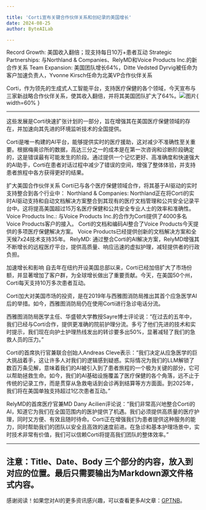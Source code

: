 ```yaml
---

title: 'Corti宣布关键合作伙伴关系和创纪录的美国增长'
date: 2024-08-25
author: ByteAILab

---
```


Record Growth: 美国收入翻倍；现支持每日10万+患者互动
Strategic Partnerships: 与Northland & Companies、RelyMD和Voice Products Inc.的新合作关系
Team Expansion: 美国团队增长64%，Ditte Vedsted Dyrvig被任命为客户加速负责人，Yvonne Kirsch任命为北美VP合作伙伴关系

Corti，作为领先的生成式人工智能平台，支持医疗保健的各个领域，今天宣布与三家新战略合作伙伴关系，使其收入翻倍，并将其美国团队扩大了64%。![图片](https://ai-techpark.com/wp-content/uploads/2024/08/Corti-Ann-960x540.jpg){ width=60% }

---
这些发展是Corti快速扩张计划的一部分，旨在增强其在美国医疗保健领域的存在，并加速向其先进的环境监听技术的全国提供。

Corti是唯一构建的AI平台，能够提供实时的医疗援助，这对减少不准确性至关重要。根据梅奥诊所的数据，高达三分之一的成本是在第一次咨询和诊断阶段确定的，这是错误最有可能发生的阶段。通过提供一个记忆更好、高准确度和快速强大的AI助手，Corti在患者对话过程中减少了错误的空间，增强了整体体验，并支持患者旅程中各方获得更好的结果。

扩大美国合作伙伴关系
Corti已与各个医疗保健领域合作，将其基于AI驱动的实时支持整合到各个行业中：
Northland & Companies: Northland正在将Corti的实时AI驱动支持和自动文档解决方案整合到其现有的医疗文档管理和公共安全记录平台中。这将提高美国超过15万名医疗保健和公共安全专业人士的效率和准确性。
Voice Products Inc.: 与Voice Products Inc.的合作为Corti提供了4000多名Voice Products客户的接入。 Corti的文档和编码AI整合了Voice Products今天提供的多项医疗保健解决方案。 Voice Products已经提供创新的文档解决方案和全天候7x24技术支持35年。
RelyMD: 通过整合Corti的AI解决方案，RelyMD增强其不断增长的远程医疗平台，提供高质量、响应迅速的虚拟护理，减轻提供者的行政负担。

加速增长和影响
自去年在纽约开设美国总部以来，Corti已经加倍扩大了市场份额，并显著增加了客户群，为全球增长做出了重要贡献。今天，在美国50个州，Corti每天支持10万多次患者互动。

Corti加大对美国市场的投资，是在2019年与西雅图消防局推出其首个应急医学AI后的举措。如今，西雅图消防局仍在使用Corti进行急诊电话分流。

西雅图消防局医学主任、华盛顿大学教授Sayre博士评论说：“在过去的五年中，我们已经与Corti合作，提供更准确的院前护理分流。多亏了他们先进的技术和实时提示，我们现在向护士护理热线发出的转诊要多出50%，显著减轻了我们的急救人员的压力。”

Corti的首席执行官兼联合创始人Andreas Cleve表示：“我们决定从应急医学的巨大挑战着手，这让许多人对我们的逻辑感到疑惑。实际情况为我们的LLM解锁了数百万条见解，意味着我们的AI被引入到了患者旅程的一个极为关键的部分，它可以帮助拯救生命。如今，我们的AI基础设施覆盖了医疗保健的各个角落，远不止于传统的记录工作，而是贯穿从急救电话到会诊再到结算等方方面面。到2025年，我们将在美国单独支持超过1亿次患者互动。”

RelyMD的首席医疗官兼MD Dany Acilien评论说：“我们非常高兴地整合Corti的AI，知道它为我们在全国范围内的医护提供了机遇。我们必须提供高质量的医疗护理，同时又方便、有效且随时待命。Corti正在增强我们为患者提供这种服务的能力，同时帮助我们的团队以安全且高效的速度前进。在急诊和基本护理场景中，实时技术非常有价值，我们可以信赖Corti将提高我们团队的整体效率。”

---

注意：Title、Date、Body 三个部分的内容，放入到对应的位置。最后只需要输出为Markdown源文件格式内容。
---
感谢阅读！如果您对AI的更多资讯感兴趣，可以查看更多AI文章：[GPTNB](https://gptnb.com)。